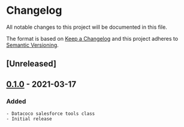 # Changelog
All notable changes to this project will be documented in this file.

The format is based on [Keep a Changelog](http://keepachangelog.com/en/1.0.0/)
and this project adheres to [Semantic Versioning](http://semver.org/spec/v2.0.0.html).

## [Unreleased]

## [0.1.0] - 2021-03-17
### Added
    - Datacoco salesforce tools class
    - Initial release

[0.1.0]: https://github.com/equinoxfitness/datacoco-secretsmanager/releases/tag/v0.1.0
